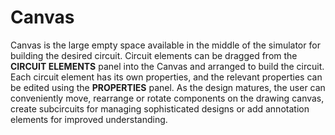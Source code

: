 # Canvas
Canvas is the large empty space available in the middle of the simulator for building the desired circuit. Circuit elements can be dragged from the **CIRCUIT ELEMENTS** panel into the Canvas and arranged to build the circuit. Each circuit element has its own properties, and the relevant properties can be edited using the **PROPERTIES** panel. As the design matures, the user can conveniently move, rearrange or rotate components on the drawing canvas, create subcircuits for managing sophisticated designs or add annotation elements for improved understanding.
